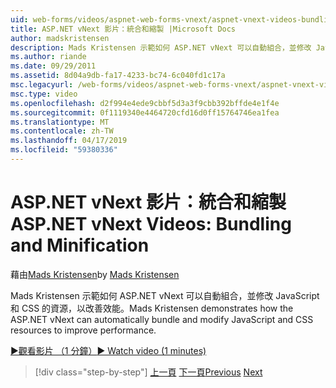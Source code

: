 ```yaml
---
uid: web-forms/videos/aspnet-web-forms-vnext/aspnet-vnext-videos-bundling-and-minification
title: ASP.NET vNext 影片：統合和縮製 |Microsoft Docs
author: madskristensen
description: Mads Kristensen 示範如何 ASP.NET vNext 可以自動組合，並修改 JavaScript 和 CSS 的資源，以改善效能。
ms.author: riande
ms.date: 09/29/2011
ms.assetid: 8d04a9db-fa17-4233-bc74-6c040fd1c17a
msc.legacyurl: /web-forms/videos/aspnet-web-forms-vnext/aspnet-vnext-videos-bundling-and-minification
msc.type: video
ms.openlocfilehash: d2f994e4ede9cbbf5d3a3f9cbb392bffde4e1f4e
ms.sourcegitcommit: 0f1119340e4464720cfd16d0ff15764746ea1fea
ms.translationtype: MT
ms.contentlocale: zh-TW
ms.lasthandoff: 04/17/2019
ms.locfileid: "59380336"
---
```

# <a name="aspnet-vnext-videos-bundling-and-minification"></a><span data-ttu-id="d0a46-103">ASP.NET vNext 影片：統合和縮製</span><span class="sxs-lookup"><span data-stu-id="d0a46-103">ASP.NET vNext Videos: Bundling and Minification</span></span>

<span data-ttu-id="d0a46-104">藉由[Mads Kristensen](https://github.com/madskristensen)</span><span class="sxs-lookup"><span data-stu-id="d0a46-104">by [Mads Kristensen](https://github.com/madskristensen)</span></span>

<span data-ttu-id="d0a46-105">Mads Kristensen 示範如何 ASP.NET vNext 可以自動組合，並修改 JavaScript 和 CSS 的資源，以改善效能。</span><span class="sxs-lookup"><span data-stu-id="d0a46-105">Mads Kristensen demonstrates how the ASP.NET vNext can automatically bundle and modify JavaScript and CSS resources to improve performance.</span></span>

[<span data-ttu-id="d0a46-106">&#9654;觀看影片 （1 分鐘）</span><span class="sxs-lookup"><span data-stu-id="d0a46-106">&#9654; Watch video (1 minutes)</span></span>](https://channel9.msdn.com/Blogs/ASP-NET-Site-Videos/aspnet-vnext-videos-bundling-and-minification)

> [!div class="step-by-step"]
> <span data-ttu-id="d0a46-107">[上一頁](aspnet-45-web-forms-strong-typed-data-controls.md)
> [下一頁](getting-started-with-the-next-version-of-aspnet.md)</span><span class="sxs-lookup"><span data-stu-id="d0a46-107">[Previous](aspnet-45-web-forms-strong-typed-data-controls.md)
[Next](getting-started-with-the-next-version-of-aspnet.md)</span></span>
